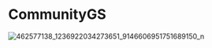 # CommunityGS
![462577138_1236922034273651_9146606951751689150_n](https://github.com/user-attachments/assets/df3779d5-076a-4c67-b47e-1fb3e23ea0e7)
